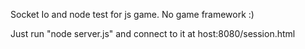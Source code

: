Socket Io and node test for js game. No game framework :)

Just run "node server.js" and connect to it at host:8080/session.html


